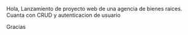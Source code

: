 Hola, Lanzamiento de proyecto web de una agencia de bienes raices. Cuanta con CRUD y autenticacion de usuario

Gracias
